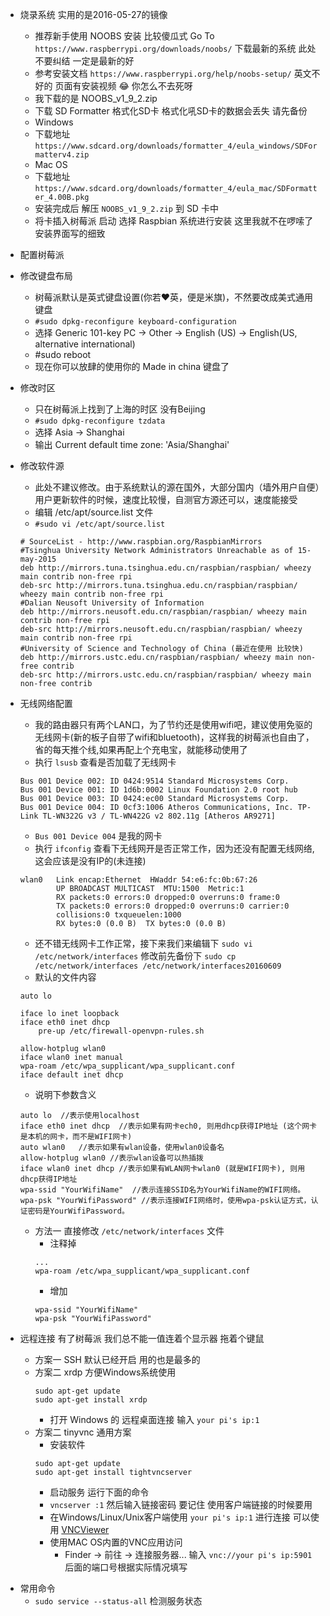 * 烧录系统 实用的是2016-05-27的镜像
  * 推荐新手使用 NOOBS 安装 比较傻瓜式 Go To `https://www.raspberrypi.org/downloads/noobs/` 下载最新的系统 此处不要纠结 一定是最新的好
  * 参考安装文档 `https://www.raspberrypi.org/help/noobs-setup/` 英文不好的 页面有安装视频 😂 你怎么不去死呀
  * 我下载的是 NOOBS_v1_9_2.zip
  * 下载 SD Formatter 格式化SD卡 格式化吼SD卡的数据会丢失 请先备份
  * Windows
  * 下载地址 `https://www.sdcard.org/downloads/formatter_4/eula_windows/SDFormatterv4.zip`
  * Mac OS
  * 下载地址 `https://www.sdcard.org/downloads/formatter_4/eula_mac/SDFormatter_4.00B.pkg`
  * 安装完成后 解压 `NOOBS_v1_9_2.zip` 到 SD 卡中
  * 将卡插入树莓派 启动 选择 Raspbian 系统进行安装 这里我就不在啰嗦了 安装界面写的细致

* 配置树莓派

* 修改键盘布局
  * 树莓派默认是英式键盘设置(你若❤️英，便是米旗)，不然要改成美式通用键盘
  *  `#sudo dpkg-reconfigure keyboard-configuration`
  * 选择 Generic 101-key PC -> Other -> English (US) -> English(US, alternative international)
  * #sudo reboot
  * 现在你可以放肆的使用你的 Made in china 键盘了

* 修改时区
  * 只在树莓派上找到了上海的时区 没有Beijing
  * `#sudo dpkg-reconfigure tzdata`
  * 选择 Asia -> Shanghai
  * 输出 Current default time zone: 'Asia/Shanghai'

* 修改软件源
  * 此处不建议修改。由于系统默认的源在国外，大部分国内（墙外用户自便）用户更新软件的时候，速度比较慢，自测官方源还可以，速度能接受
  * 编辑 /etc/apt/source.list 文件
  * `#sudo vi /etc/apt/source.list`
  ``` code
  # SourceList - http://www.raspbian.org/RaspbianMirrors
  #Tsinghua University Network Administrators Unreachable as of 15-may-2015
  deb http://mirrors.tuna.tsinghua.edu.cn/raspbian/raspbian/ wheezy main contrib non-free rpi
  deb-src http://mirrors.tuna.tsinghua.edu.cn/raspbian/raspbian/ wheezy main contrib non-free rpi
  #Dalian Neusoft University of Information
  deb http://mirrors.neusoft.edu.cn/raspbian/raspbian/ wheezy main contrib non-free rpi
  deb-src http://mirrors.neusoft.edu.cn/raspbian/raspbian/ wheezy main contrib non-free rpi
  #University of Science and Technology of China (最近在使用 比较快)
  deb http://mirrors.ustc.edu.cn/raspbian/raspbian/ wheezy main non-free contrib
  deb-src http://mirrors.ustc.edu.cn/raspbian/raspbian/ wheezy main non-free contrib
  ```
* 无线网络配置
  * 我的路由器只有两个LAN口，为了节约还是使用wifi吧，建议使用免驱的无线网卡(新的板子自带了wifi和bluetooth)，这样我的树莓派也自由了，省的每天推个线,如果再配上个充电宝，就能移动使用了
  * 执行 `lsusb` 查看是否加载了无线网卡
  ``` code
  Bus 001 Device 002: ID 0424:9514 Standard Microsystems Corp.
  Bus 001 Device 001: ID 1d6b:0002 Linux Foundation 2.0 root hub
  Bus 001 Device 003: ID 0424:ec00 Standard Microsystems Corp.
  Bus 001 Device 004: ID 0cf3:1006 Atheros Communications, Inc. TP-Link TL-WN322G v3 / TL-WN422G v2 802.11g [Atheros AR9271]
  ```
  * `Bus 001 Device 004` 是我的网卡
  * 执行 `ifconfig` 查看下无线网开是否正常工作，因为还没有配置无线网络,这会应该是没有IP的(未连接)
  ```
  wlan0   Link encap:Ethernet  HWaddr 54:e6:fc:0b:67:26  
          UP BROADCAST MULTICAST  MTU:1500  Metric:1
          RX packets:0 errors:0 dropped:0 overruns:0 frame:0
          TX packets:0 errors:0 dropped:0 overruns:0 carrier:0
          collisions:0 txqueuelen:1000
          RX bytes:0 (0.0 B)  TX bytes:0 (0.0 B)
  ```
  * 还不错无线网卡工作正常，接下来我们来编辑下 `sudo vi /etc/network/interfaces` 修改前先备份下 `sudo cp /etc/network/interfaces /etc/network/interfaces20160609`
  * 默认的文件内容
  ```
  auto lo

  iface lo inet loopback
  iface eth0 inet dhcp
      pre-up /etc/firewall-openvpn-rules.sh

  allow-hotplug wlan0
  iface wlan0 inet manual
  wpa-roam /etc/wpa_supplicant/wpa_supplicant.conf
  iface default inet dhcp
  ```
  * 说明下参数含义
  ```
  auto lo  //表示使用localhost
  iface eth0 inet dhcp  //表示如果有网卡ech0, 则用dhcp获得IP地址 (这个网卡是本机的网卡，而不是WIFI网卡)
  auto wlan0   //表示如果有wlan设备，使用wlan0设备名
  allow-hotplug wlan0 //表示wlan设备可以热插拨
  iface wlan0 inet dhcp //表示如果有WLAN网卡wlan0 (就是WIFI网卡), 则用dhcp获得IP地址
  wpa-ssid "YourWifiName"  //表示连接SSID名为YourWifiName的WIFI网络。
  wpa-psk "YourWifiPassword" //表示连接WIFI网络时，使用wpa-psk认证方式，认证密码是YourWifiPassword。
  ```
  * 方法一 直接修改 `/etc/network/interfaces` 文件
    * 注释掉
    ```
    ...
    wpa-roam /etc/wpa_supplicant/wpa_supplicant.conf
    ```
    * 增加
    ```
    wpa-ssid "YourWifiName"
    wpa-psk "YourWifiPassword"
    ```

* 远程连接 有了树莓派 我们总不能一值连着个显示器 拖着个键鼠
  * 方案一 SSH 默认已经开启 用的也是最多的
  * 方案二 xrdp 方便Windows系统使用
    ```
    sudo apt-get update
    sudo apt-get install xrdp
    ```
    * 打开 Windows 的 远程桌面连接 输入 `your pi's ip:1`
  * 方案二 tinyvnc 通用方案
    * 安装软件
    ```
    sudo apt-get update
    sudo apt-get install tightvncserver
    ```
    * 启动服务 运行下面的命令
    * `vncserver :1` 然后输入链接密码 要记住 使用客户端链接的时候要用
    * 在Windows/Linux/Unix客户端使用 `your pi's ip:1` 进行连接 可以使用 [VNCViewer](http://www.realvnc.com "www.realvnc.com")
    * 使用MAC OS内置的VNC应用访问
      * Finder -> 前往 -> 连接服务器... 输入 `vnc://your pi's ip:5901` 后面的端口号根据实际情况填写

- 常用命令
  - `sudo service --status-all` 检测服务状态
